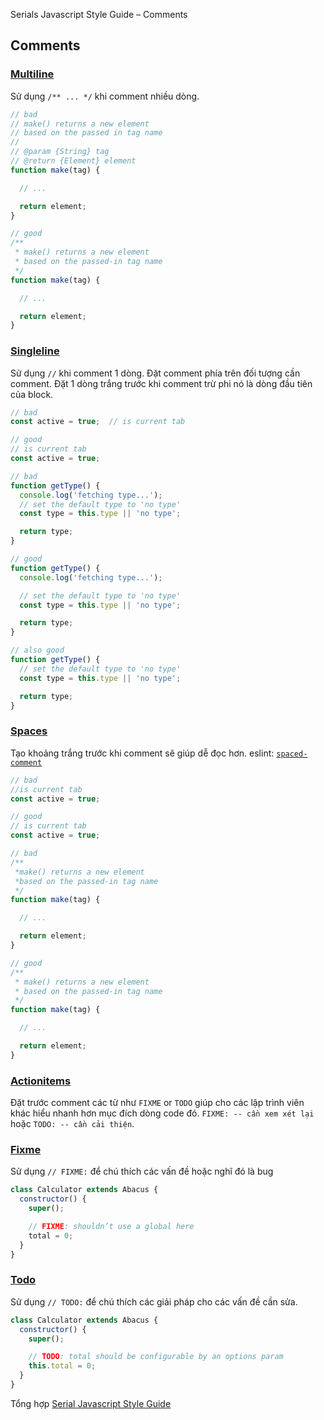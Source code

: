 Serials Javascript Style Guide – Comments

## Comments

<a name="comments--multiline"></a><a name="17.1"></a>
### [Multiline](#comments--multiline)
Sử dụng `/** ... */` khi comment nhiều dòng.

```javascript
// bad
// make() returns a new element
// based on the passed in tag name
//
// @param {String} tag
// @return {Element} element
function make(tag) {

  // ...

  return element;
}

// good
/**
 * make() returns a new element
 * based on the passed-in tag name
 */
function make(tag) {

  // ...

  return element;
}
```

<a name="comments--singleline"></a><a name="17.2"></a>
### [Singleline](#comments--singleline) 
Sử dụng `//` khi comment 1 dòng. Đặt comment phía trên đối tượng cần comment. Đặt 1 dòng trắng trước khi comment trừ phi nó là dòng đầu tiên của block.

```javascript
// bad
const active = true;  // is current tab

// good
// is current tab
const active = true;

// bad
function getType() {
  console.log('fetching type...');
  // set the default type to 'no type'
  const type = this.type || 'no type';

  return type;
}

// good
function getType() {
  console.log('fetching type...');

  // set the default type to 'no type'
  const type = this.type || 'no type';

  return type;
}

// also good
function getType() {
  // set the default type to 'no type'
  const type = this.type || 'no type';

  return type;
}
```

<a name="comments--spaces"></a>
### [Spaces](#comments--spaces) 
Tạo khoảng trắng trước khi comment sẽ giúp dễ đọc hơn. eslint: [`spaced-comment`](https://eslint.org/docs/rules/spaced-comment)

```javascript
// bad
//is current tab
const active = true;

// good
// is current tab
const active = true;

// bad
/**
 *make() returns a new element
 *based on the passed-in tag name
 */
function make(tag) {

  // ...

  return element;
}

// good
/**
 * make() returns a new element
 * based on the passed-in tag name
 */
function make(tag) {

  // ...

  return element;
}
```

<a name="comments--actionitems"></a><a name="17.3"></a>
### [Actionitems](#comments--actionitems) 
Đặt trước comment các từ như `FIXME` or `TODO` giúp cho các lập trình viên khác hiểu nhanh hơn mục đích dòng code đó. `FIXME: -- cần xem xét lại` hoặc `TODO: -- cần cải thiện`.

<a name="comments--fixme"></a><a name="17.4"></a>
### [Fixme](#comments--fixme) 
Sử dụng `// FIXME:` để chú thích các vấn đề hoặc nghĩ đó là bug

```javascript
class Calculator extends Abacus {
  constructor() {
    super();

    // FIXME: shouldn’t use a global here
    total = 0;
  }
}
```

<a name="comments--todo"></a><a name="17.5"></a>
### [Todo](#comments--todo) 
Sử dụng `// TODO:` để chú thích các giải pháp cho các vấn đề cần sửa.

```javascript
class Calculator extends Abacus {
  constructor() {
    super();

    // TODO: total should be configurable by an options param
    this.total = 0;
  }
}
```

Tổng hợp [Serial Javascript Style Guide](/2019/05/17/serials-javascript-style-guide/)